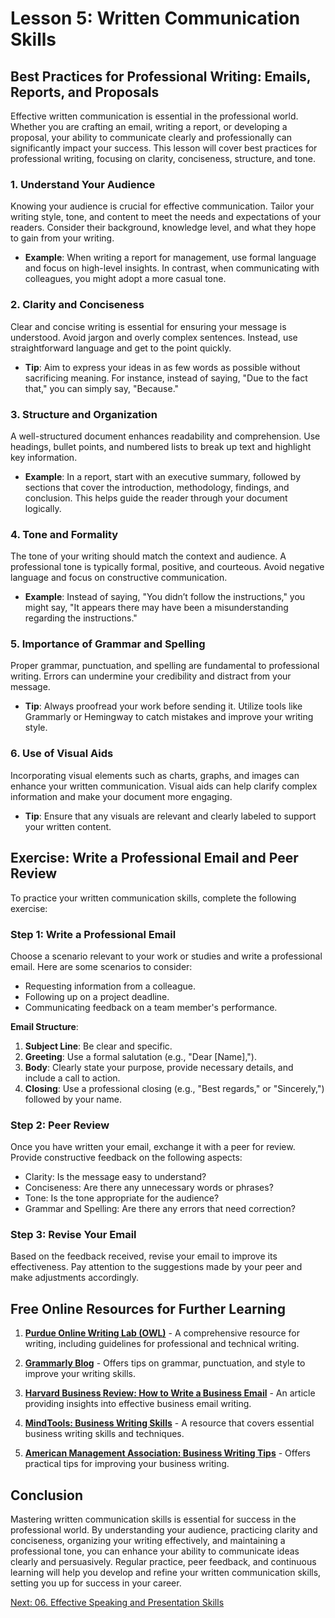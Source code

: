 # Lesson 5: Written Communication Skills

## Best Practices for Professional Writing: Emails, Reports, and Proposals

Effective written communication is essential in the professional world. Whether you are crafting an email, writing a report, or developing a proposal, your ability to communicate clearly and professionally can significantly impact your success. This lesson will cover best practices for professional writing, focusing on clarity, conciseness, structure, and tone.

### 1. Understand Your Audience

Knowing your audience is crucial for effective communication. Tailor your writing style, tone, and content to meet the needs and expectations of your readers. Consider their background, knowledge level, and what they hope to gain from your writing.

- **Example**: When writing a report for management, use formal language and focus on high-level insights. In contrast, when communicating with colleagues, you might adopt a more casual tone.

### 2. Clarity and Conciseness

Clear and concise writing is essential for ensuring your message is understood. Avoid jargon and overly complex sentences. Instead, use straightforward language and get to the point quickly.

- **Tip**: Aim to express your ideas in as few words as possible without sacrificing meaning. For instance, instead of saying, "Due to the fact that," you can simply say, "Because."

### 3. Structure and Organization

A well-structured document enhances readability and comprehension. Use headings, bullet points, and numbered lists to break up text and highlight key information.

- **Example**: In a report, start with an executive summary, followed by sections that cover the introduction, methodology, findings, and conclusion. This helps guide the reader through your document logically.

### 4. Tone and Formality

The tone of your writing should match the context and audience. A professional tone is typically formal, positive, and courteous. Avoid negative language and focus on constructive communication.

- **Example**: Instead of saying, "You didn’t follow the instructions," you might say, "It appears there may have been a misunderstanding regarding the instructions."

### 5. Importance of Grammar and Spelling

Proper grammar, punctuation, and spelling are fundamental to professional writing. Errors can undermine your credibility and distract from your message.

- **Tip**: Always proofread your work before sending it. Utilize tools like Grammarly or Hemingway to catch mistakes and improve your writing style.

### 6. Use of Visual Aids

Incorporating visual elements such as charts, graphs, and images can enhance your written communication. Visual aids can help clarify complex information and make your document more engaging.

- **Tip**: Ensure that any visuals are relevant and clearly labeled to support your written content.

## Exercise: Write a Professional Email and Peer Review

To practice your written communication skills, complete the following exercise:

### Step 1: Write a Professional Email

Choose a scenario relevant to your work or studies and write a professional email. Here are some scenarios to consider:

- Requesting information from a colleague.
- Following up on a project deadline.
- Communicating feedback on a team member's performance.

**Email Structure**:

1. **Subject Line**: Be clear and specific.
2. **Greeting**: Use a formal salutation (e.g., "Dear [Name],").
3. **Body**: Clearly state your purpose, provide necessary details, and include a call to action.
4. **Closing**: Use a professional closing (e.g., "Best regards," or "Sincerely,") followed by your name.

### Step 2: Peer Review

Once you have written your email, exchange it with a peer for review. Provide constructive feedback on the following aspects:

- Clarity: Is the message easy to understand?
- Conciseness: Are there any unnecessary words or phrases?
- Tone: Is the tone appropriate for the audience?
- Grammar and Spelling: Are there any errors that need correction?

### Step 3: Revise Your Email

Based on the feedback received, revise your email to improve its effectiveness. Pay attention to the suggestions made by your peer and make adjustments accordingly.

## Free Online Resources for Further Learning

1. **[Purdue Online Writing Lab (OWL)](https://owl.purdue.edu/owl/purdue_owl.html)** - A comprehensive resource for writing, including guidelines for professional and technical writing.

2. **[Grammarly Blog](https://www.grammarly.com/blog/)** - Offers tips on grammar, punctuation, and style to improve your writing skills.

3. **[Harvard Business Review: How to Write a Business Email](https://hbr.org/2016/07/how-to-write-a-business-email)** - An article providing insights into effective business email writing.

4. **[MindTools: Business Writing Skills](https://www.mindtools.com/pages/article/newTMM_79.htm)** - A resource that covers essential business writing skills and techniques.

5. **[American Management Association: Business Writing Tips](https://www.amanet.org/resources/business-writing-tips-and-best-practices/)** - Offers practical tips for improving your business writing.

## Conclusion

Mastering written communication skills is essential for success in the professional world. By understanding your audience, practicing clarity and conciseness, organizing your writing effectively, and maintaining a professional tone, you can enhance your ability to communicate ideas clearly and persuasively. Regular practice, peer feedback, and continuous learning will help you develop and refine your written communication skills, setting you up for success in your career.

[Next: 06. Effective Speaking and Presentation Skills](./06_effective_speaking_and_presentation_skills.md)